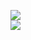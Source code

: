 [![](https://img.shields.io/badge/Made%20With-Github%20Spray-lightgrey.svg?style=for-the-badge&logo=github)](https://github.com/Annihil/github-spray#9865)  
[![](https://i.imgur.com/2DrTn0Z.gif)](https://github.com/Annihil/github-spray)
